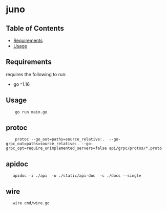 # juno

## Table of Contents

- [Requirements](#requirements)
- [Usage](#usage)

## Requirements

requires the following to run:

- go ^1.16

## Usage

```
    go run main.go
```

## protoc

```
    protoc --go_out=paths=source_relative:.  --go-grpc_out=paths=source_relative:. --go-grpc_opt=require_unimplemented_servers=false api/grpc/protos/*.proto
```

## apidoc

```
   apidoc -i ./api  -o ./static/api-doc  -c ./docs --single
```

## wire

```
   wire cmd/wire.go
```
